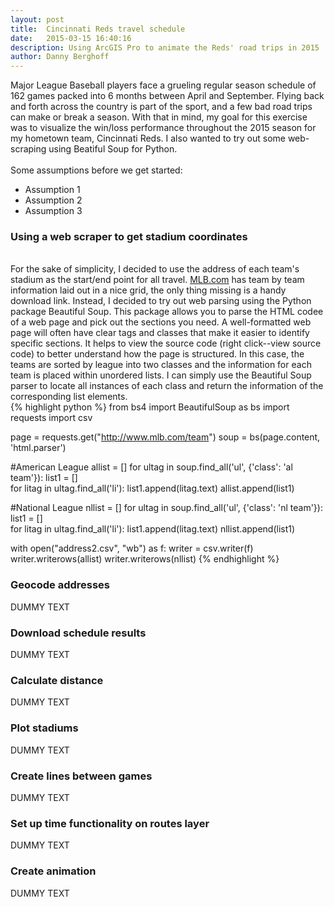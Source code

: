 ```yaml
---
layout: post
title:  Cincinnati Reds travel schedule
date:   2015-03-15 16:40:16
description: Using ArcGIS Pro to animate the Reds' road trips in 2015
author: Danny Berghoff
---
```

Major League Baseball players face a grueling regular season schedule of 162 games packed into 6 months between April and September. Flying back and forth across the country is part of the sport, and a few bad road trips can make or break a season. With that in mind, my goal for this exercise was to visualize the win/loss performance throughout the 2015 season for my hometown team, Cincinnati Reds. I also wanted to try out some web-scraping using Beatiful Soup for Python.
<br><br>
Some assumptions before we get started:
<ul>
	<li>Assumption 1</li>
	<li>Assumption 2</li>
	<li>Assumption 3</li>
</ul>
<h3>Using a web scraper to get stadium coordinates</h3>
<br>
For the sake of simplicity, I decided to use the address of each team's stadium as the start/end point for all travel. <a href="http://www.mlb.com/team/">MLB.com</a> has team by team information laid out in a nice grid, the only thing missing is a handy download link. Instead, I decided to try out web parsing using the Python package Beautiful Soup. This package allows you to parse the HTML codee of a web page and pick out the sections you need. A well-formatted web page will often have clear tags and classes that make it easier to identify specific sections.  It helps to view the source code (right click--view source code) to better understand how the page is structured. In this case, the teams are sorted by league into two classes and the information for each team is placed within unordered lists. I can simply use the Beautiful Soup parser to locate all instances of each class and return the information of the corresponding list elements.
<br>
{% highlight python %}
from bs4 import BeautifulSoup as bs
import requests
import csv

page = requests.get("http://www.mlb.com/team")
soup = bs(page.content, 'html.parser')

#American League
allist = []
for ultag in soup.find_all('ul', {'class': 'al team'}):
	list1 = []	
	for litag in ultag.find_all('li'):
		list1.append(litag.text)
	allist.append(list1)

#National League
nllist = []
for ultag in soup.find_all('ul', {'class': 'nl team'}):
	list1 = []	
	for litag in ultag.find_all('li'):
		list1.append(litag.text)
	nllist.append(list1)

with open("address2.csv", "wb") as f:
	writer = csv.writer(f)
	writer.writerows(allist)
	writer.writerows(nllist)
{% endhighlight %}
<h3>Geocode addresses</h3>
DUMMY TEXT
<h3>Download schedule results</h3>
DUMMY TEXT
<h3>Calculate distance</h3>
DUMMY TEXT
<h3>Plot stadiums</h3>
DUMMY TEXT
<h3>Create lines between games</h3>
DUMMY TEXT
<h3>Set up time functionality on routes layer</h3>
DUMMY TEXT
<h3>Create animation</h3>
DUMMY TEXT
